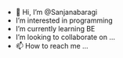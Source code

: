 - 👋 Hi, I’m @Sanjanabaragi
- I’m interested in programming
- I’m currently learning BE
- I’m looking to collaborate on ...
- 📫 How to reach me ...

<!---
Sanjanabaragi/Sanjanabaragi is a ✨ special ✨ repository because its `README.md` (this file) appears on your GitHub profile.
You can click the Preview link to take a look at your changes.
--->

